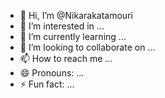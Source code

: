 - 👋 Hi, I’m @Nikarakatamouri
- 👀 I’m interested in ...
- 🌱 I’m currently learning ...
- 💞️ I’m looking to collaborate on ...
- 📫 How to reach me ...
- 😄 Pronouns: ...
- ⚡ Fun fact: ...

<!---
Nikarakatamouri/Nikarakatamouri is a ✨ special ✨ repository because its `README.md` (this file) appears on your GitHub profile.
You can click the Preview link to take a look at your changes.
--->
